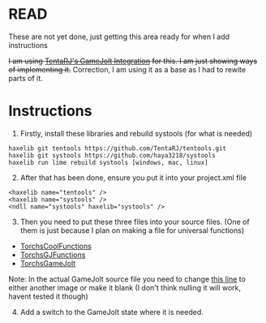 # READ

These are not yet done, just getting this area ready for when I add instructions

~~I am using [TentaRJ's GameJolt Integration](https://github.com/TentaRJ/GameJolt-FNF-Integration) for this. I am just showing ways of implementing it.~~
Correction, I am using it as a base as I had to rewite parts of it.

# Instructions

1. Firstly, install these libraries and rebuild systools (for what is needed)

```
haxelib git tentools https://github.com/TentaRJ/tentools.git
haxelib git systools https://github.com/haya3218/systools
haxelib run lime rebuild systools [windows, mac, linux]
```

2. After that has been done, ensure you put it into your project.xml file

```
<haxelib name="tentools" />
<haxelib name="systools" />
<ndll name="systools" haxelib="systools" />
```

3. Then you need to put these three files into your source files. (One of them is just because I plan on making a file for universal functions)

 - [TorchsCoolFunctions](https://github.com/TorchTheDragon/TorchFNFExperiments/blob/main/Engines/PsychEngine/source/TorchsCoolFunctions.hx)
 - [TorchsGJFunctions](https://github.com/TorchTheDragon/TorchFNFExperiments/blob/main/Engines/PsychEngine/source/TorchsGJFunctions.hx)
 - [TorchsGameJolt](https://github.com/TorchTheDragon/TorchFNFExperiments/blob/main/Engines/PsychEngine/source/TorchsGameJolt.hx)

Note: In the actual GameJolt source file you need to change [this line](https://github.com/TorchTheDragon/TorchFNFExperiments/blob/main/Engines/PsychEngine/source/TorchsGameJolt.hx#L432) to either another image or make it blank (I don't think nulling it will work, havent tested it though)

4. Add a switch to the GameJolt state where it is needed.
